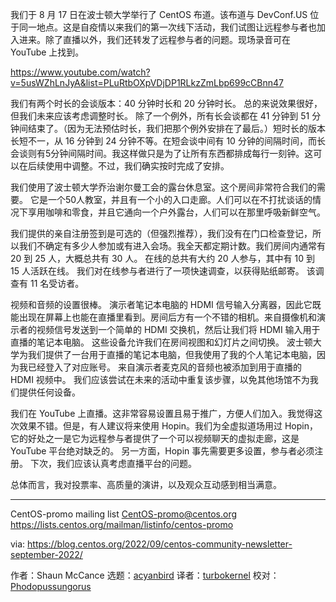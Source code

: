 [#]: subject: "DevConf Dojo Event Report"
[#]: via: "https://lists.centos.org/pipermail/centos-promo/2022-September/007298.html"
[#]: author: "Shaun McCance <shaunm at redhat.com>"
[#]: collector: "acyanbird"
[#]: translator: "turbokernel"
[#]: reviewer: " "
[#]: publisher: " "
[#]: url: " "

我们于 8 月 17 日在波士顿大学举行了 CentOS 布道。该布道与 DevConf.US 位于同一地点。这是自疫情以来我们的第一次线下活动，我们试图让远程参与者也加入进来。除了直播以外，我们还转发了远程参与者的问题。现场录音可在 YouTube 上找到。

https://www.youtube.com/watch?v=5usWZhLnJyA&list=PLuRtbOXpVDjDP1RLkzZmLbp699cCBnn47

我们有两个时长的会谈版本：40 分钟时长和 20 分钟时长。 总的来说效果很好，但我们未来应该考虑调整时长。 除了一个例外，所有长会谈都在 41 分钟到 51 分钟间结束了。（因为无法预估时长，我们把那个例外安排在了最后。）短时长的版本长短不一，从 16 分钟到 24 分钟不等。在短会谈中间有 10 分钟的间隔时间，而长会谈则有5分钟间隔时间。我这样做只是为了让所有东西都排成每行一刻钟。这可以在后续使用中调整。不过，我们确实按时完成了安排。

我们使用了波士顿大学乔治谢尔曼工会的露台休息室。这个房间非常符合我们的需要。 它是一个50人教室，并且有一个小的入口走廊。人们可以在不打扰谈话的情况下享用咖啡和零食，并且它通向一个户外露台，人们可以在那里呼吸新鲜空气。

我们提供的亲自注册签到是可选的（但强烈推荐），我们没有在门口检查登记，所以我们不确定有多少人参加或有进入会场。我全天都定期计数。我们房间内通常有 20 到 25 人，大概总共有 30 人。 在线的总共有大约 20 人参与，其中有 10 到 15 人活跃在线。 我们对在线参与者进行了一项快速调查，以获得贴纸邮寄。 该调查有 11 名受访者。

视频和音频的设置很棒。 演示者笔记本电脑的 HDMI 信号输入分离器，因此它既能出现在屏幕上也能在直播里看到。房间后方有一个不错的相机。来自摄像机和演示者的视频信号发送到一个简单的 HDMI 交换机，然后让我们将 HDMI 输入用于直播的笔记本电脑。 这些设备允许我们在房间视图和幻灯片之间切换。 波士顿大学为我们提供了一台用于直播的笔记本电脑，但我使用了我的个人笔记本电脑，因为我已经登入了对应账号。 来自演示者麦克风的音频也被添加到用于直播的 HDMI 视频中。 我们应该尝试在未来的活动中重复该步骤，以免其他场馆不为我们提供任何设备。

我们在 YouTube 上直播。这非常容易设置且易于推广，方便人们加入。我觉得这次效果不错。但是，有人建议将来使用 Hopin。我们为全虚拟道场用过 Hopin，它的好处之一是它为远程参与者提供了一个可以视频聊天的虚拟走廊，这是 YouTube 平台绝对缺乏的。 另一方面，Hopin 事先需要更多设置，参与者必须注册。 下次，我们应该认真考虑直播平台的问题。

总体而言，我对投票率、高质量的演讲，以及观众互动感到相当满意。

_______________________________________________
CentOS-promo mailing list
CentOS-promo@centos.org
https://lists.centos.org/mailman/listinfo/centos-promo

via: https://blog.centos.org/2022/09/centos-community-newsletter-september-2022/

作者：Shaun McCance
选题：[acyanbird][b]
译者：[turbokernel](https://github.com/turbokernel)
校对：[Phodopussungorus](https://github.com/Phodopussungorus)

[b]: https://github.com/acyanbird

